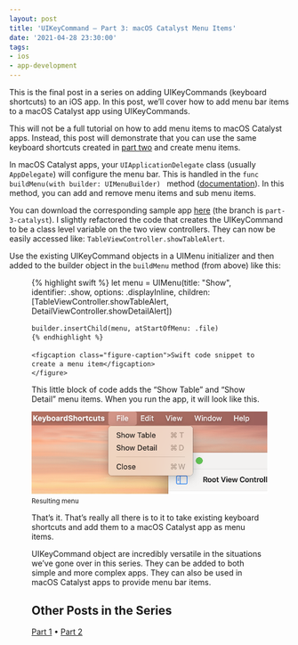 ```yaml
---
layout: post
title: 'UIKeyCommand — Part 3: macOS Catalyst Menu Items'
date: '2021-04-28 23:30:00'
tags:
- ios
- app-development
---
```


This is the final post in a series on adding UIKeyCommands (keyboard shortcuts) to an iOS app. In this post, we’ll cover how to add menu bar items to a macOS Catalyst app using UIKeyCommands.

This will not be a full tutorial on how to add menu items to macOS Catalyst apps. Instead, this post will demonstrate that you can use the same keyboard shortcuts created in [part two](/2021/04/26/uikeycommand-part-2/) and create menu items.

In macOS Catalyst apps, your `UIApplicationDelegate` class (usually `AppDelegate`) will configure the menu bar. This is handled in the `func buildMenu(with builder: UIMenuBuilder) ` method ([documentation](https://developer.apple.com/documentation/uikit/uiresponder/3327317-buildmenu)). In this method, you can add and remove menu items and sub menu items.

You can download the corresponding sample app [here](https://github.com/rwgrier/UIKeyCommand-series/tree/part-3-catalyst) (the branch is `part-3-catalyst`). I slightly refactored the code that creates the UIKeyCommand to be a class level variable on the two view controllers. They can now be easily accessed like: `TableViewController.showTableAlert`.

Use the existing UIKeyCommand objects in a UIMenu initializer and then added to the builder object in the `buildMenu` method (from above) like this:

<figure class="figure">
    {% highlight swift %}
    let menu = UIMenu(title: "Show",
                      identifier: .show,
                      options: .displayInline,
                      children: [TableViewController.showTableAlert,
                                 DetailViewController.showDetailAlert])
                                 
    builder.insertChild(menu, atStartOfMenu: .file)
    {% endhighlight %}
    
    <figcaption class="figure-caption">Swift code snippet to create a menu item</figcaption>
    </figure>

This little block of code adds the “Show Table” and “Show Detail” menu items. When you run the app, it will look like this.

<div class="py-3">
    <div class="card shadow-sm">
        <img class="img-fluid" src="/public/images/2021/uikeycommand-part-3/menu.png">
        <div class="card-body mx-auto">
            <small>Resulting menu</small>
        </div>
    </div>
</div>

That’s it. That’s really all there is to it to take existing keyboard shortcuts and add them to a macOS Catalyst app as menu items.

UIKeyCommand object are incredibly versatile in the situations we’ve gone over in this series. They can be added to both simple and more complex apps. They can also be used in macOS Catalyst apps to provide menu bar items.

## Other Posts in the Series

[Part 1](/2021/04/22/uikeycommand-part-1/) • [Part 2](/2021/04/26/uikeycommand-part-2/)

